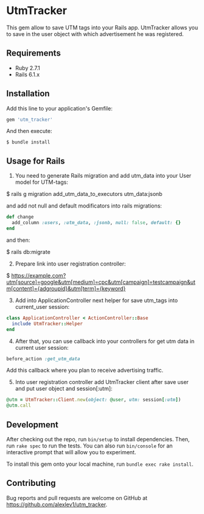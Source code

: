# UtmTracker

This gem allow to save UTM tags into your Rails app. UtmTracker allows you to save in the user object with which advertisement he was registered.

## Requirements

- Ruby 2.7.1
- Rails 6.1.x

## Installation

Add this line to your application's Gemfile:

```ruby
gem 'utm_tracker'
```

And then execute:

    $ bundle install

## Usage for Rails

1. You need to generate Rails migration and add utm_data into your User model for UTM-tags:

$ rails g migration add_utm_data_to_executors utm_data:jsonb

and add not null and default modificators into rails migrations:
```ruby
def change
  add_column :users, :utm_data, :jsonb, null: false, default: {}
end
```

and then:

$ rails db:migrate

2. Prepare link into user registration controller:

$ https://example.com?utm[source]=google&utm[medium]=cpc&utm[campaign]=testcampaign&utm[content]={adgroupid}&utm[term]={keyword}

3. Add into ApplicationController next helper for save utm_tags into current_user session:
```ruby
class ApplicationController < ActionController::Base
  include UtmTracker::Helper
end
```

4. After that, you can use callback into your controllers for get utm data in current user session:
```ruby
before_action :get_utm_data
```

Add this callback where you plan to receive advertising traffic.

5. Into user registration controller add UtmTracker client after save user and put user object and session[:utm]:
```ruby
@utm = UtmTracker::Client.new(object: @user, utm: session[:utm])
@utm.call
```

## Development

After checking out the repo, run `bin/setup` to install dependencies. Then, run `rake spec` to run the tests. You can also run `bin/console` for an interactive prompt that will allow you to experiment.

To install this gem onto your local machine, run `bundle exec rake install`.

## Contributing

Bug reports and pull requests are welcome on GitHub at https://github.com/alexlev1/utm_tracker.

